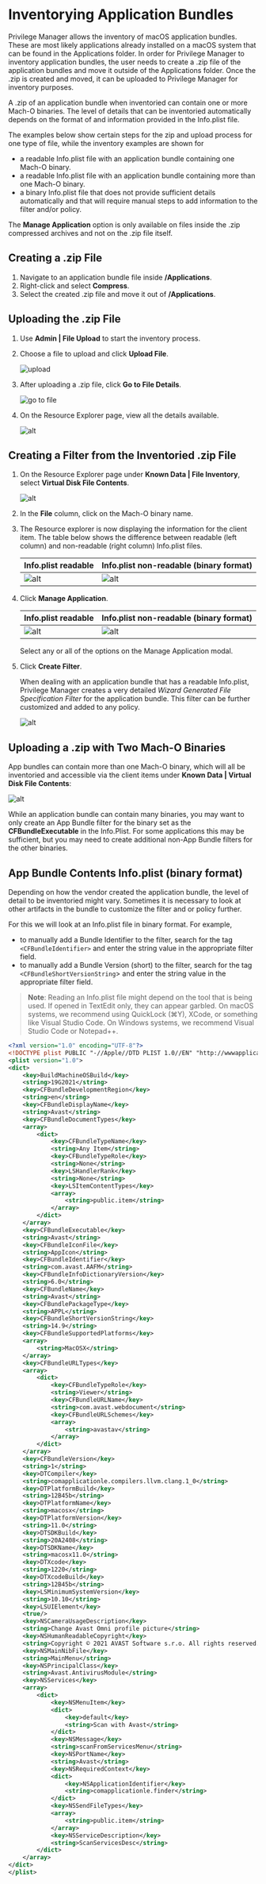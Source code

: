 [title]: # (Inventorying Application Bundles)
[tags]: # (learning mode, macOS)
[priority]: # (101)
# Inventorying Application Bundles

Privilege Manager allows the inventory of macOS application bundles. These are most likely applications already installed on a macOS system that can be found in the Applications folder.
In order for Privilege Manager to inventory application bundles, the user needs to create a .zip file of the application bundles and move it outside of the Applications folder. Once the .zip is created and moved, it can be uploaded to Privilege Manager for inventory purposes.

A .zip of an application bundle when inventoried can contain one or more Mach-O binaries. The level of details that can be inventoried automatically depends on the format of and information provided in the Info.plist file.

The examples below show certain steps for the zip and upload process for one type of file, while the inventory examples are shown for

* a readable Info.plist file with an application bundle containing one Mach-O binary.
* a readable Info.plist file with an application bundle containing more than one Mach-O binary.
* a binary Info.plist file that does not provide sufficient details automatically and that will require manual steps to add information to the filter and/or policy.

The __Manage Application__ option is only available on files inside the .zip compressed archives and not on the .zip file itself.

## Creating a .zip File

1. Navigate to an application bundle file inside __/Applications__.
1. Right-click and select __Compress__.
1. Select the created .zip file and move it out of __/Applications__.

## Uploading the .zip File

1. Use __Admin | File Upload__ to start the inventory process.
1. Choose a file to upload and click __Upload File__.

   ![upload](images/inventory/app-upload.png "Upload modal")
1. After uploading a .zip file, click __Go to File Details__.

   ![go to file](images/inventory/app-go-to.png "Use Go to File Details button")
1. On the Resource Explorer page, view all the details available.

   ![alt](images/inventory/app-res-expl.png "Resource Explorer page")

## Creating a Filter from the Inventoried .zip File

1. On the Resource Explorer page under __Known Data | File Inventory__, select __Virtual Disk File Contents__.

   ![alt](images/inventory/app-virtual-disk.png "Resource Explorer page")
1. In the __File__ column, click on the Mach-O binary name.
1. The Resource explorer is now displaying the information for the client item. The table below shows the difference between readable (left column) and non-readable (right column) Info.plist files.

   | Info.plist readable | Info.plist non-readable (binary format) |
   | ----- | ----- |
   | ![alt](images/inventory/app-manage-full.png "Resource Explorer page") | ![alt](images/inventory/app-client-item.png "Client item details") |
1. Click __Manage Application__.

   | Info.plist readable | Info.plist non-readable (binary format) |
   | ----- | ----- |
   | ![alt](images/inventory/app-manage-full-filter.png "Manage Application modal to create a filter for the application bundle") | ![alt](images/inventory/app-manage.png "Manage Application modal to create a filter for the application bundle") |

   Select any or all of the options on the Manage Application modal.
1. Click __Create Filter__.

   When dealing with an application bundle that has a readable Info.plist, Privilege Manager creates a very detailed _Wizard Generated File Specification Filter_ for the application bundle. This filter can be further customized and added to any policy.

   ![alt](images/inventory/app-filter.png "Wizard Generated File Specification Filter for the application bundle")

## Uploading a .zip with Two Mach-O Binaries

App bundles can contain more than one Mach-O binary, which will all be inventoried and accessible via the client items under __Known Data | Virtual Disk File Contents__:

![alt](images/inventory/app-2-binaries.png "App bundle client item with two binaries")

While an application bundle can contain many binaries, you may want to only create an App Bundle filter for the binary set as the __CFBundleExecutable__ in the Info.Plist. For some applications this may be sufficient, but you may need to create additional non-App Bundle filters for the other binaries.

## App Bundle Contents Info.plist (binary format)

Depending on how the vendor created the application bundle, the level of detail to be inventoried might vary. Sometimes it is necessary to look at other artifacts in the bundle to customize the filter and or policy further.

For this we will look at an Info.plist file in binary format. For example,

* to manually add a Bundle Identifier to the filter, search for the tag `<CFBundleIdentifier>` and enter the string value in the appropriate filter field.
* to manually add a Bundle Version (short) to the filter, search for the tag `<CFBundleShortVersionString`> and enter the string value in the appropriate filter field.

>**Note**: Reading an Info.plist file might depend on the tool that is being used. If opened in TextEdit only, they can appear garbled. On macOS systems, we recommend using QuickLock (⌘Y), XCode, or something like Visual Studio Code. On Windows systems, we recommend Visual Studio Code or Notepad++. 

```xml
<?xml version="1.0" encoding="UTF-8"?>
<!DOCTYPE plist PUBLIC "-//Apple//DTD PLIST 1.0//EN" "http://wwwapplicationle.com/DTDs/PropertyList-1.0.dtd">
<plist version="1.0">
<dict>
	<key>BuildMachineOSBuild</key>
	<string>19G2021</string>
	<key>CFBundleDevelopmentRegion</key>
	<string>en</string>
	<key>CFBundleDisplayName</key>
	<string>Avast</string>
	<key>CFBundleDocumentTypes</key>
	<array>
		<dict>
			<key>CFBundleTypeName</key>
			<string>Any Item</string>
			<key>CFBundleTypeRole</key>
			<string>None</string>
			<key>LSHandlerRank</key>
			<string>None</string>
			<key>LSItemContentTypes</key>
			<array>
				<string>public.item</string>
			</array>
		</dict>
	</array>
	<key>CFBundleExecutable</key>
	<string>Avast</string>
	<key>CFBundleIconFile</key>
	<string>AppIcon</string>
	<key>CFBundleIdentifier</key>
	<string>com.avast.AAFM</string>
	<key>CFBundleInfoDictionaryVersion</key>
	<string>6.0</string>
	<key>CFBundleName</key>
	<string>Avast</string>
	<key>CFBundlePackageType</key>
	<string>APPL</string>
	<key>CFBundleShortVersionString</key>
	<string>14.9</string>
	<key>CFBundleSupportedPlatforms</key>
	<array>
		<string>MacOSX</string>
	</array>
	<key>CFBundleURLTypes</key>
	<array>
		<dict>
			<key>CFBundleTypeRole</key>
			<string>Viewer</string>
			<key>CFBundleURLName</key>
			<string>com.avast.webdocument</string>
			<key>CFBundleURLSchemes</key>
			<array>
				<string>avastav</string>
			</array>
		</dict>
	</array>
	<key>CFBundleVersion</key>
	<string>1</string>
	<key>DTCompiler</key>
	<string>comapplicationle.compilers.llvm.clang.1_0</string>
	<key>DTPlatformBuild</key>
	<string>12B45b</string>
	<key>DTPlatformName</key>
	<string>macosx</string>
	<key>DTPlatformVersion</key>
	<string>11.0</string>
	<key>DTSDKBuild</key>
	<string>20A2408</string>
	<key>DTSDKName</key>
	<string>macosx11.0</string>
	<key>DTXcode</key>
	<string>1220</string>
	<key>DTXcodeBuild</key>
	<string>12B45b</string>
	<key>LSMinimumSystemVersion</key>
	<string>10.10</string>
	<key>LSUIElement</key>
	<true/>
	<key>NSCameraUsageDescription</key>
	<string>Change Avast Omni profile picture</string>
	<key>NSHumanReadableCopyright</key>
	<string>Copyright © 2021 AVAST Software s.r.o. All rights reserved.</string>
	<key>NSMainNibFile</key>
	<string>MainMenu</string>
	<key>NSPrincipalClass</key>
	<string>Avast.AntivirusModule</string>
	<key>NSServices</key>
	<array>
		<dict>
			<key>NSMenuItem</key>
			<dict>
				<key>default</key>
				<string>Scan with Avast</string>
			</dict>
			<key>NSMessage</key>
			<string>scanFromServicesMenu</string>
			<key>NSPortName</key>
			<string>Avast</string>
			<key>NSRequiredContext</key>
			<dict>
				<key>NSApplicationIdentifier</key>
				<string>comapplicationle.finder</string>
			</dict>
			<key>NSSendFileTypes</key>
			<array>
				<string>public.item</string>
			</array>
			<key>NSServiceDescription</key>
			<string>ScanServicesDesc</string>
		</dict>
	</array>
</dict>
</plist>
```
